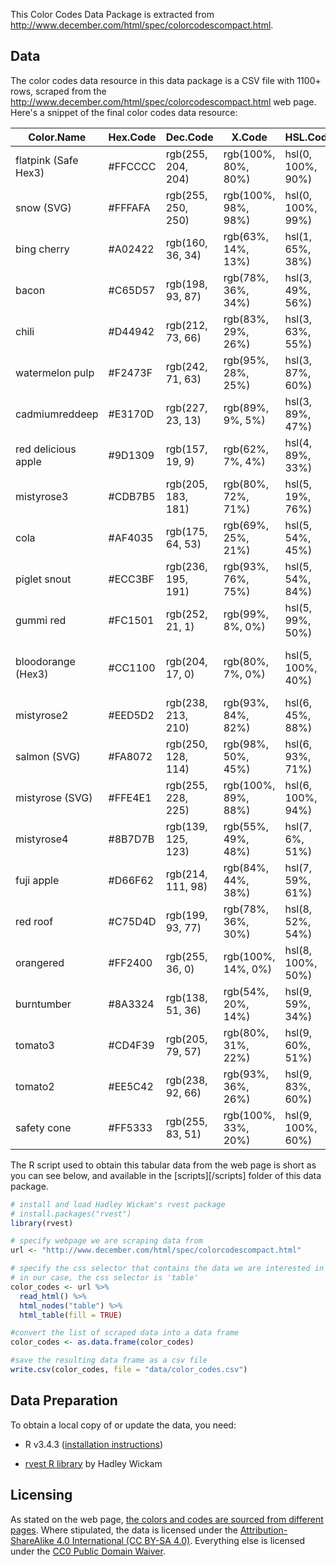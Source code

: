 This Color Codes Data Package is extracted from http://www.december.com/html/spec/colorcodescompact.html.


## Data

The color codes data resource in this data package is a CSV file with 1100+ rows, scraped from the http://www.december.com/html/spec/colorcodescompact.html web page. Here's a snippet of the final color codes data resource:

| Color.Name           | Hex.Code | Dec.Code           | X.Code              | HSL.Code          | CMYK.Code                |
|----------------------|----------|--------------------|---------------------|-------------------|--------------------------|
| flatpink (Safe Hex3) | #FFCCCC  | rgb(255, 204, 204) | rgb(100%, 80%, 80%) | hsl(0, 100%, 90%) | cmyk(0%, 20%, 20%, 0%)   |
| snow (SVG)           | #FFFAFA  | rgb(255, 250, 250) | rgb(100%, 98%, 98%) | hsl(0, 100%, 99%) | cmyk(0%, 2%, 2%, 0%)     |
| bing cherry          | #A02422  | rgb(160, 36, 34)   | rgb(63%, 14%, 13%)  | hsl(1, 65%, 38%)  | cmyk(0%, 77%, 79%, 37%)  |
| bacon                | #C65D57  | rgb(198, 93, 87)   | rgb(78%, 36%, 34%)  | hsl(3, 49%, 56%)  | cmyk(0%, 53%, 56%, 22%)  |
| chili                | #D44942  | rgb(212, 73, 66)   | rgb(83%, 29%, 26%)  | hsl(3, 63%, 55%)  | cmyk(0%, 66%, 69%, 17%)  |
| watermelon pulp      | #F2473F  | rgb(242, 71, 63)   | rgb(95%, 28%, 25%)  | hsl(3, 87%, 60%)  | cmyk(0%, 71%, 74%, 5%)   |
| cadmiumreddeep       | #E3170D  | rgb(227, 23, 13)   | rgb(89%, 9%, 5%)    | hsl(3, 89%, 47%)  | cmyk(0%, 90%, 94%, 11%)  |
| red delicious apple  | #9D1309  | rgb(157, 19, 9)    | rgb(62%, 7%, 4%)    | hsl(4, 89%, 33%)  | cmyk(0%, 88%, 94%, 38%)  |
| mistyrose3           | #CDB7B5  | rgb(205, 183, 181) | rgb(80%, 72%, 71%)  | hsl(5, 19%, 76%)  | cmyk(0%, 11%, 12%, 20%)  |
| cola                 | #AF4035  | rgb(175, 64, 53)   | rgb(69%, 25%, 21%)  | hsl(5, 54%, 45%)  | cmyk(0%, 63%, 70%, 31%)  |
| piglet snout         | #ECC3BF  | rgb(236, 195, 191) | rgb(93%, 76%, 75%)  | hsl(5, 54%, 84%)  | cmyk(0%, 17%, 19%, 7%)   |
| gummi red            | #FC1501  | rgb(252, 21, 1)    | rgb(99%, 8%, 0%)    | hsl(5, 99%, 50%)  | cmyk(0%, 92%, 100%, 1%)  |
| bloodorange (Hex3)   | #CC1100  | rgb(204, 17, 0)    | rgb(80%, 7%, 0%)    | hsl(5, 100%, 40%) | cmyk(0%, 92%, 100%, 20%) |
| mistyrose2           | #EED5D2  | rgb(238, 213, 210) | rgb(93%, 84%, 82%)  | hsl(6, 45%, 88%)  | cmyk(0%, 11%, 12%, 7%)   |
| salmon (SVG)         | #FA8072  | rgb(250, 128, 114) | rgb(98%, 50%, 45%)  | hsl(6, 93%, 71%)  | cmyk(0%, 49%, 54%, 2%)   |
| mistyrose (SVG)      | #FFE4E1  | rgb(255, 228, 225) | rgb(100%, 89%, 88%) | hsl(6, 100%, 94%) | cmyk(0%, 11%, 12%, 0%)   |
| mistyrose4           | #8B7D7B  | rgb(139, 125, 123) | rgb(55%, 49%, 48%)  | hsl(7, 6%, 51%)   | cmyk(0%, 10%, 12%, 45%)  |
| fuji apple           | #D66F62  | rgb(214, 111, 98)  | rgb(84%, 44%, 38%)  | hsl(7, 59%, 61%)  | cmyk(0%, 48%, 54%, 16%)  |
| red roof             | #C75D4D  | rgb(199, 93, 77)   | rgb(78%, 36%, 30%)  | hsl(8, 52%, 54%)  | cmyk(0%, 53%, 61%, 22%)  |
| orangered            | #FF2400  | rgb(255, 36, 0)    | rgb(100%, 14%, 0%)  | hsl(8, 100%, 50%) | cmyk(0%, 86%, 100%, 0%)  |
| burntumber           | #8A3324  | rgb(138, 51, 36)   | rgb(54%, 20%, 14%)  | hsl(9, 59%, 34%)  | cmyk(0%, 63%, 74%, 46%)  |
| tomato3              | #CD4F39  | rgb(205, 79, 57)   | rgb(80%, 31%, 22%)  | hsl(9, 60%, 51%)  | cmyk(0%, 61%, 72%, 20%)  |
| tomato2              | #EE5C42  | rgb(238, 92, 66)   | rgb(93%, 36%, 26%)  | hsl(9, 83%, 60%)  | cmyk(0%, 61%, 72%, 7%)   |
| safety cone          | #FF5333  | rgb(255, 83, 51)   | rgb(100%, 33%, 20%) | hsl(9, 100%, 60%) | cmyk(0%, 67%, 80%, 0%)   |

The R script used to obtain this tabular data from the web page is short as you can see below, and available in the [scripts][/scripts] folder of this data package.

```R
# install and load Hadley Wickam's rvest package
# install.packages("rvest")
library(rvest)

# specify webpage we are scraping data from
url <- "http://www.december.com/html/spec/colorcodescompact.html"

# specify the css selector that contains the data we are interested in
# in our case, the css selector is 'table'
color_codes <- url %>%
  read_html() %>%
  html_nodes("table") %>%
  html_table(fill = TRUE)

#convert the list of scraped data into a data frame
color_codes <- as.data.frame(color_codes)

#save the resulting data frame as a csv file
write.csv(color_codes, file = "data/color_codes.csv")
```

## Data Preparation

To obtain a local copy of or update the data, you need:

* R v3.4.3 ([installation instructions](https://www.r-project.org/))

* [rvest R library](https://cran.r-project.org/web/packages/rvest/rvest.pdf) by Hadley Wickam


## Licensing

As stated on the web page, [the colors and codes are sourced from different pages](http://www.december.com/html/spec/colorlinks.html). Where stipulated, the data is licensed under the [Attribution-ShareAlike 4.0 International (CC BY-SA 4.0)](https://creativecommons.org/licenses/by-sa/4.0/).
Everything else is licensed under the [CC0 Public Domain
Waiver](https://creativecommons.org/publicdomain/zero/1.0/).
